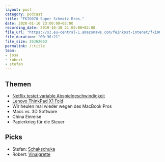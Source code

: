 ```yaml
---
layout: post
category: podcast
title: "FKI0070 Super Schmatz Bros."
date: 2020-01-16 23:00:00+02:00
recording_date: 2019-10-30 21:00:00+02:00
file_url: "https://s3.eu-central-1.amazonaws.com/feinkost-intenet/fki0070.mp3"
file_duration: "00:36:21"
file_size: 26362663
permalink: /:title
team:
- josa
- robert
- stefan
---
```


## Themen

- [Netflix testet variable Abspielgeschwindigkeit](https://www.golem.de/news/filmschaffende-protestieren-netflix-testet-variable-abspielgeschwindigkeit-1910-144675.html)
- [Lenovo ThinkPad X1 Fold](https://www.theverge.com/circuitbreaker/2020/1/6/21051334/lenovo-thinkpad-x1-folding-pc-tablet-oled-price-specs-features-date-ces-2020)
- Wir heulen mal wieder wegen des MacBook Pros
- Macs vs. 3D Software
- China Einreise
- Papierkrieg für die Steuer

## Picks

- Stefan: [Schakschuka](https://de.m.wikipedia.org/wiki/Schakschuka)
- Robert: [Vinaigrette](https://de.wikipedia.org/wiki/Vinaigrette)


